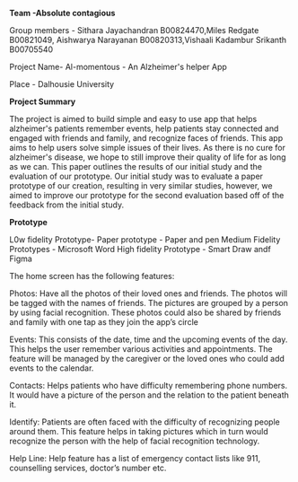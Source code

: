 **Team -Absolute contagious**

Group members - Sithara Jayachandran B00824470,Miles Redgate B00821049, Aishwarya Narayanan B00820313,Vishaali Kadambur Srikanth B00705540

Project Name- Al-momentous  - An Alzheimer's helper App


Place  - Dalhousie University


**Project Summary**

The project is aimed to build simple and easy to use app that helps alzheimer's patients remember events,
help patients stay connected and engaged with friends and family, and recognize faces of friends.
This app aims to help users solve simple issues of their lives. As there is no cure for alzheimer's
disease, we hope to still improve their quality of life for as long as we can.
This paper outlines the results of our initial study and the evaluation of our prototype. Our initial study
was to evaluate a paper prototype of our creation, resulting in very similar studies, however, we
aimed to improve our prototype for the second evaluation based off of the feedback from the initial
study.


**Prototype**

L0w fidelity Prototype- Paper prototype - Paper and pen
Medium Fidelity Prototypes - Microsoft Word
High fidelity Prototype - Smart Draw  andf Figma

The home screen has the following features:

Photos: Have all the photos of their loved ones and friends. The photos will be tagged with the
names of friends. The pictures are grouped by a person by using facial recognition. These
photos could also be shared by friends and family with one tap as they join the app’s circle

Events: This consists of the date, time and the upcoming events of the day. This helps the user
remember various activities and appointments. The feature will be managed by the caregiver
or the loved ones who could add events to the calendar.

Contacts: Helps patients who have difficulty remembering phone numbers. It would have a
picture of the person and the relation to the patient beneath it.

Identify: Patients are often faced with the difficulty of recognizing people around them. This
feature helps in taking pictures which in turn would recognize the person with the help of facial
recognition technology.

Help Line: Help feature has a list of emergency contact lists like 911, counselling services,
doctor’s number etc.






